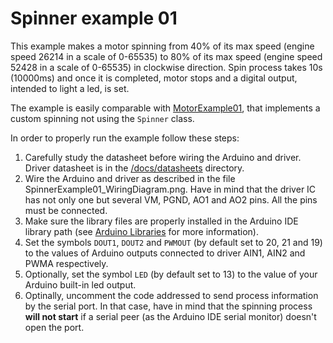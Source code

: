 # Spinner example 01
This example makes a motor spinning from 40% of its max speed (engine speed 26214 in a scale of 0-65535) to 80% of its max speed (engine speed 52428 in a scale of 0-65535) in clockwise direction. Spin process takes 10s (10000ms) and once it is completed, motor stops and a digital output, intended to light a led, is set.

The example is easily comparable with [MotorExample01](https://github.com/VGavara/ArduinoTB6612FNG/tree/stable/examples/Motor/MotorExample01), that implements a custom spinning not using the `Spinner` class.

In order to properly run the example follow these steps:
1. Carefully study the datasheet before wiring the Arduino and driver. Driver datasheet is in the [/docs/datasheets](https://github.com/VGavara/ArduinoTB6612FNG/tree/stable/docs/datasheets) directory.
2. Wire the Arduino and driver as described in the file SpinnerExample01_WiringDiagram.png. Have in mind that the driver IC has not only one but several VM, PGND, AO1 and AO2 pins. All the pins must be connected. 
3. Make sure the library files are properly installed in the Arduino IDE library path (see [Arduino Libraries](https://www.arduino.cc/en/Hacking/Libraries) for more information).
4. Set the symbols `DOUT1`, `DOUT2` and `PWMOUT` (by default set to 20, 21 and 19) to the values of Arduino outputs connected to driver AIN1, AIN2 and PWMA respectively.
5. Optionally, set the symbol `LED` (by default set to 13) to the value of your Arduino built-in led output.
6. Optinally, uncomment the code addressed to send process information by the serial port. In that case, have in mind that the spinning process **will not start** if a serial peer (as the Arduino IDE serial monitor) doesn't open the port.